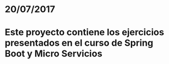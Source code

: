 # 20/07/2017
# Este proyecto contiene los ejercicios presentados en el curso de Spring Boot y Micro Servicios 
